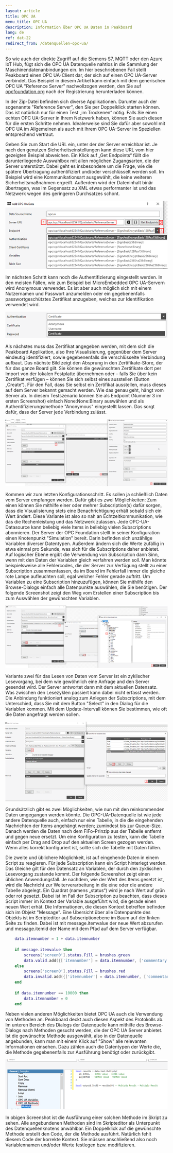 ```yaml
---
layout: article
title: OPC UA
menu_title: OPC UA
description: Information über OPC UA Daten in Peakboard
lang: de
ref: dat-22
redirect_from: /datenquellen-opc-ua/
---
```


So wie auch der direkte Zugriff auf die Siemens S7, MQTT oder den Azure IoT Hub, fügt sich die OPC UA Datenquelle nahtlos in die Sammlung der Maschinendatenanbindungen ein. Im hier beschriebenen Fall stellt Peakboard einen OPC UA-Client dar, der sich auf einen OPC UA-Server verbindet. Das Beispiel in diesem Artikel kann einfach mit dem generischen OPC UA "Reference Server" nachvollzogen werden, den Sie auf [opcfoundation.org](https://opcfoundation.org/developer-tools/samples-and-tools-unified-architecture) nach der Registrierung herunterladen können.

In der Zip-Datei befinden sich diverse Applikationen. Darunter auch der sogenannte "Reference Server", den Sie per Doppelklick starten können. Das ist natürlich nur für einen Test „im Trockenen“ nötig. Falls Sie einen echten OPC UA-Server in Ihrem Netzwerk haben, können Sie auch diesen für die ersten Schritte nehmen. Idealerweise sind Sie dafür aber sowohl mit OPC UA im Allgemeinen als auch mit Ihrem OPC UA-Server im Speziellen entsprechend vertraut.

Geben Sie zum Start die URL ein, unter der der Server erreichbar ist. Je nach den genutzen Sicherheitseinstellungen kann diese URL vom hier gezeigten Beispiel abweichen. Ein Klick auf „Get Endpoints“ füllt die darunterliegende Auswahlbox mit allen möglichen Zugangsarten, die der Server unterstützt. Dabei geht es insbesondere um die Frage, wie die spätere Übertragung authentifiziert und/oder verschlüsselt werden soll. Im Beispiel wird eine Kommunikationsart ausgewählt, die keine weiteren Sicherheitsmaßnahmen ergreift. Außerdem wird der Dateninhalt binär übertragen, was im Gegensatz zu XML etwas performanter ist und das Netzwerk wegen des geringeren Durchsatzes schont.

![image_1](/assets/images/data-sources/opc-ua/data-source-opc-ua-01.png)

Im nächsten Schritt kann noch die Authentifizierung eingestellt werden. In den meisten Fällen, wie zum Beispiel bei MicroEmbedded OPC UA-Servern wird Anonymous verwendet. Es ist aber auch möglich sich mit einem Nutzernamen und Passwort anzumelden oder ein gegebenenfalls passwortgeschütztes Zertifikat anzugeben, welches zur Identifikation verwendet wird.

![image_1](/assets/images/data-sources/opc-ua/data-source-opc-ua-02.png)

Als nächstes muss das Zertifikat angegeben werden, mit dem sich die Peakboard Applikation, also Ihre Visualisierung, gegenüber dem Server eindeutig identifiziert, sowie gegebenenfalls die verschlüsselte Verbindung aufbaut. Das nächste Bild zeigt den Absprung in den Zertifikate-Store, der für das ganze Board gilt. Sie können die gewünschten Zertifikate dort per Import von der lokalen Festplatte übernehmen oder – falls Sie über kein Zertifikat verfügen – können Sie sich selbst eines ausstellen (Button „Create“). Für den Fall, dass Sie selbst ein Zertifikat ausstellen, muss dieses auf dem Server bekannt gemacht werden. Wie das genau geht, hängt vom Server ab. In diesem Testszenario können Sie als Endpoint (Nummer 3 im ersten Screenshot) einfach None:None:Binary auswählen und als Authentifizierungsmethode "Anonymous" eingestellt lassen. Das sorgt dafür, dass der Server jede Verbindung zulässt.

![image_1](/assets/images/data-sources/opc-ua/data-source-opc-ua-03.png)

Kommen wir zum letzten Konfigurationsschritt. Es sollen ja schließlich Daten vom Server empfangen werden. Dafür gibt es zwei Möglichkeiten: Zum einen können Sie mithilfe einer oder mehrer Subscription(s) dafür sorgen, dass die Visualisierung stets eine Benachrichtigung erhält sobald sich ein Wert ändert. Diese Variante ist also so nah an Echtzeitkommunikation, wie das die Rechenleistung und das Netzwerk zulassen. Jede OPC-UA-Datasource kann beliebig viele Items in beliebig vielen Subscriptions abonnieren. Der Server der OPC Foundation stellt in seiner Konfiguration einen Knotenpunkt "Simulation" bereit. Darin befinden sich unzählige Variablen diverser Datentypen. Außerdem ändern sich die Werte zufällig in etwa einmal pro Sekunde, was sich für die Subscriptions daher anbietet. Auf logischer Ebene ergibt die Verwendung von Subscription dann Sinn, wenn mit den Daten der Variablen gleich verfahren werden soll. Man könnte beispielsweise alle Fehlercodes, die der Server zur Verfügung stellt zu einer Subscription zusammenfassen, da im Board im Fehlerfall immer die gleiche rote Lampe aufleuchten soll, egal welcher Fehler gerade auftritt. Um Variablen zu eine Subscription hinzuzufügen, können Sie mithilfe den Browse-Dialogs einfach alle Datenpunkte auswählen, die Sie benötigen. Der folgende Screenshot zeigt den Weg vom Erstellen einer Subscription bis zum Auswählen der gewünschten Variablen.

![image_1](/assets/images/data-sources/opc-ua/data-source-opc-ua-04.png)

Variante zwei für das Lesen von Daten vom Server ist ein zyklischer Lesevorgang, bei dem wie gewöhnlich eine Anfrage and den Server gesendet wird. Der Server antwortet dann mit dem aktuellen Datensatz. Was zwischen den Lesezyklen passiert kann dabei nicht erfasst werden. Die Anbindung funktioniert analog zum Anlegen der Subscriptions, mit dem Unterschied, dass Sie mit dem Button "Select" in den Dialog für die Variablen kommen. Mit dem Update-Intervall können Sie bestimmen, wie oft die Daten angefragt werden sollen.

![image_1](/assets/images/data-sources/opc-ua/data-source-opc-ua-05.png)

Grundsätzlich gibt es zwei Möglichkeiten, wie nun mit den reinkommenden Daten umgegangen werden könnte. Die OPC-UA-Datenquelle ist wie jede andere Datenquelle auch, einfach nur eine Tabelle, in die die eingehenden Nachrichten der Items angehängt werden; zumindest bis zur Queue-Size. Danach werden die Daten nach dem FiFo-Prinzip aus der Tabelle entfernt und gegen neue ersetzt. Um eine Konfiguration zu testen, kann die Tabelle einfach per Drag and Drop auf den aktuellen Screen gezogen werden. Wenn alles korrekt konfiguriert ist, sollte sich die Tabelle mit Daten füllen.

Die zweite und üblichere Möglichkeit, ist auf eingehende Daten in einem Script zu reagieren. Für jede Subscription kann ein Script hinterlegt werden. Das Gleiche gilt für den Datensatz an Variablen, der durch den zyklischen Lesevorgang zustande kommt. Der folgende Screenshot zeigt einen üblichen Anwendungsfall. Je nachdem, wie der Wert des Items gesetzt ist, wird die Nachricht zur Weiterverarbeitung in die eine oder die andere Tabelle abgelegt. Ein Quadrat (namens „status“) wird je nach Wert auf grün oder rot gesetzt. Dabei ist im Fall der Subscription zu beachten, dass dieses Script immer im Kontext der Variable ausgeführt wird, die gerade einen neuen Wert erhät. Die Informationen, die diesen Kontext betreffen befinden sich im Objekt "Message". Eine Übersicht über alle Datenpunkte des Objekts ist im Scripteditor auf Subscriptionebene im Baum auf der linken Seite zu finden. Dabei ist mit message.itemvalue der neue Wert abzurufen und message.itemid der Name mit dem Pfad auf dem Server verfügbar.

```Lua
	data.itemnumber = 1 + data.itemnumber

	if message.itemvalue then
		screens['screen0'].status.Fill = brushes.green
		data.valid.add({['itemnumber'] = data.itemnumber, ['commentary'] = 'passed'})
	else
		screens['screen0'].status.Fill = brushes.red
		data.invalid.add({['itemnumber'] = data.itemnumber, ['commentary'] = 'failed'})
	end

	if data.itemnumber == 10000 then
		data.itemnumber = 0
	end
```

Neben vielen anderen Möglichkeiten bietet OPC UA auch die Verwendung von Methoden an. Peakboard deckt auch diesen Aspekt des Protokolls ab. Im unteren Bereich des Dialogs der Datenquelle kann mithilfe des Browse-Dialogs nach Methoden gesucht werden, die der OPC UA Server anbietet. Ist die gewünschte Methode ausgewählt, also in der Datenquelle angebunden, kann man mit einem Klick auf "Show" alle relevanten Informationen einsehen. Dazu zählen auch die Datentypen der Werte die, die Methode gegebenenfalls zur Ausführung benötigt oder zurückgibt.

![image_1](/assets/images/data-sources/opc-ua/data-source-opc-ua-06.png)

In obigen Screenshot ist die Ausführung einer solchen Methode im Skript zu sehen. Alle angebundenen Methoden sind im Skripteditor als Unterpunkt des Datenquellenknotens anwählbar. Ein Doppelklick auf die gewünschte Methode erstellt den Code, der die Methode ausführt. Natürlich fehlt diesem Code der korrekte Kontext. Sie müssen anschließend also noch Variablennamen und/oder Werte festlegen bzw. modifizieren.